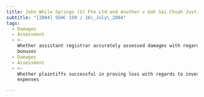 ```yaml
---
title: John While Springs (S) Pte Ltd and Another v Goh Sai Chuah Justin and Others
subtitle: "[2004] SGHC 150 / 16\_July\_2004"
tags:
  - Damages
  - Assessment
  - >-
    Whether assistant registrar accurately assessed damages with regards to
    bonuses
  - Damages
  - Assessment
  - >-
    Whether plaintiffs successful in proving loss with regards to investigation
    expenses

---
```


